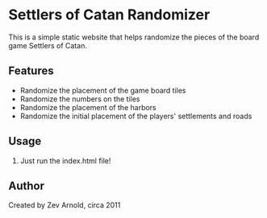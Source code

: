 # Settlers of Catan Randomizer

This is a simple static website that helps randomize the pieces of the board game Settlers of Catan.

## Features

- Randomize the placement of the game board tiles
- Randomize the numbers on the tiles
- Randomize the placement of the harbors
- Randomize the initial placement of the players' settlements and roads

## Usage

1. Just run the index.html file! 

## Author

Created by Zev Arnold, circa 2011

